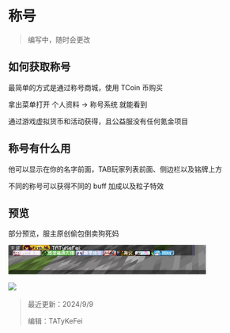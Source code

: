 # 称号

> 编写中，随时会更改

## 如何获取称号

最简单的方式是通过称号商城，使用 TCoin 币购买

拿出菜单打开 个人资料 → 称号系统 就能看到

通过游戏虚拟货币和活动获得，且公益服没有任何氪金项目

## 称号有什么用

他可以显示在你的名字前面，TAB玩家列表前面、侧边栏以及铭牌上方

不同的称号可以获得不同的 buff 加成以及粒子特效

## 预览

部分预览，服主原创偷包倒卖狗死妈

<img src="/tips/NameTag/img/chat.jpg" width="400px"></img>

<img src="/tips/NameTag/img/demo.png" width="400px"></img>


> 最近更新：2024/9/9
>
> 编辑：TATyKeFei